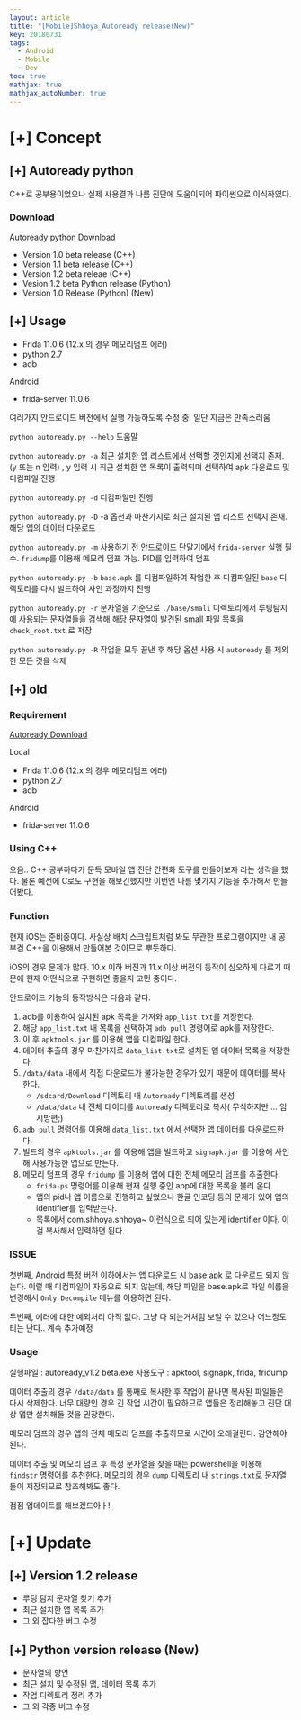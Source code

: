 ```yaml
---
layout: article
title: "[Mobile]Shhoya_Autoready release(New)"
key: 20180731
tags:
  - Android
  - Mobile
  - Dev
toc: true
mathjax: true
mathjax_autoNumber: true
---
```


# [+] Concept

<!--more-->

## [+] Autoready python

C++로 공부용이었으나 실제 사용결과 나름 진단에 도움이되어 파이썬으로 이식하였다.

### Download

<a href="https://github.com/Shhoya/Shhoya_autoready/raw/master/python/autoready.zip">Autoready python Download</a>

- Version 1.0 beta release (C++)
- Version 1.1 beta release (C++)
- Version 1.2 beta releae (C++)
- Vesion 1.2 beta Python release (Python)
- Version 1.0 Release (Python) (New)

## [+] Usage

- Frida 11.0.6 (12.x 의 경우 메모리덤프 에러)
- python 2.7
- adb

Android

- frida-server 11.0.6

여러가지 안드로이드 버전에서 실행 가능하도록 수정 중. 일단 지금은 만족스러움

`python autoready.py --help` 도움말

`python autoready.py -a` 
최근 설치한 앱 리스트에서 선택할 것인지에 선택지 존재. (y 또는 n 입력) , y 입력 시 최근 설치한 앱 목록이 출력되며 선택하여 apk 다운로드 및 디컴파일 진행

`python autoready.py -d` 
디컴파일만 진행

`python autoready.py -D`
-a 옵션과 마찬가지로 최근 설치된 앱 리스트 선택지 존재. 해당 앱의 데이터 다운로드

`python autoready.py -m`
사용하기 전 안드로이드 단말기에서 `frida-server` 실행 필수. `fridump`를 이용해 메모리 덤프 가능. PID를 입력하여 덤프

`python autoready.py -b`
`base.apk` 를 디컴파일하여 작업한 후 디컴파일된 `base` 디렉토리를 다시 빌드하여 사인 과정까지 진행

`python autoready.py -r`
문자열을 기준으로 `./base/smali` 디렉토리에서 루팅탐지에 사용되는 문자열들을 검색해 해당 문자열이 발견된 small 파일 목록을 `check_root.txt` 로 저장

`python autoready.py -R`
작업을 모두 끝낸 후 해당 옵션 사용 시 `autoready` 를 제외한 모든 것을 삭제





## [+] old

### Requirement

<a href="https://github.com/Shhoya/Shhoya_autoready/raw/master/Releases/v1.2/autoready_v1.2 beta.zip">Autoready Download</a>

Local

- Frida 11.0.6 (12.x 의 경우 메모리덤프 에러)
- python 2.7
- adb

Android

- frida-server 11.0.6


### Using C++

으음.. C++ 공부하다가 문득 모바일 앱 진단 간편화 도구를 만들어보자 라는 생각을 했다.
물론 예전에 C로도 구현을 해보긴했지만 이번엔 나름 몇가지 기능을 추가해서 만들어봤다.

### Function

현재 iOS는 준비중이다. 사실상 배치 스크립트처럼 봐도 무관한 프로그램이지만 내 공부겸 C++을 이용해서 만들어본 것이므로 뿌듯하다.

iOS의 경우 문제가 많다. 10.x 이하 버전과  11.x 이상 버전의 동작이 심오하게 다르기 때문에 현재 어떤식으로 구현하면 좋을지 고민 중이다.

안드로이드 기능의 동작방식은 다음과 같다.

1. adb를 이용하여 설치된 apk 목록을 가져와 `app_list.txt`를 저장한다.
2. 해당 `app_list.txt` 내 목록을 선택하여 `adb pull` 명령어로 apk를 저장한다.
3. 이 후 `apktools.jar` 를 이용해 앱을 디컴파일 한다.
4. 데이터 추출의 경우 마찬가지로 `data_list.txt`로 설치된 앱 데이터 목록을 저장한다.
5. `/data/data` 내에서 직접 다운로드가 불가능한 경우가 있기 때문에 데이터를 복사한다.
   - `/sdcard/Download` 디렉토리 내 `Autoready` 디렉토리를 생성
   - `/data/data` 내 전체 데이터를 `Autoready` 디렉토리로 복사( 무식하지만 ... 임시방편;)
6. `adb pull` 명령어를 이용해 `data_list.txt` 에서 선택한 앱 데이터를 다운로드한다.
7. 빌드의 경우 `apktools.jar` 를 이용해 앱을 빌드하고 `signapk.jar` 를 이용해 사인해 사용가능한 앱으로 만든다.
8. 메모리 덤프의 경우 `fridump` 를 이용해 앱에 대한 전체 메모리 덤프를 추출한다.
   - `frida-ps` 명령어를 이용해 현재 실행 중인 app에 대한 목록을 불러 온다.
   - 앱의 pid나 앱 이름으로 진행하고 싶었으나 한글 인코딩 등의 문제가 있어 앱의 identifier를 입력받는다.
   - 목록에서 com.shhoya.shhoya~ 이런식으로 되어 있는게 identifier 이다. 이걸 복사해서 입력하면 된다.

### ISSUE

첫번째, Android 특정 버전 이하에서는 앱 다운로드 시 base.apk 로 다운로드 되지 않는다. 이럴 때 디컴파일이 자동으로 되지 않는데, 해당 파일을 base.apk로 파일 이름을 변경해서 `Only Decompile` 메뉴를 이용하면 된다.

두번째, 에러에 대한 예외처리 아직 없다. 그냥 다 되는거처럼 보일 수 있으나 어느정도 티는 난다.. 계속 추가예정



### Usage

실행파일 : autoready_v1.2 beta.exe
사용도구 : apktool, signapk, frida, fridump

데이터 추출의 경우 `/data/data` 를 통째로 복사한 후 작업이 끝나면 복사된 파일들은 다시 삭제한다. 너무 대량인 경우 긴 작업 시간이 필요하므로 앱들은 정리해놓고 진단 대상 앱만 설치해둘 것을 권장한다.

메모리 덤프의 경우 앱의 전체 메모리 덤프를 추출하므로 시간이 오래걸린다. 감안해야된다.

데이터 추출 및 메모리 덤프 후 특정 문자열을 찾을 때는 powershell을 이용해 `findstr` 명령어를 추천한다.
메모리의 경우 `dump` 디렉토리 내 `strings.txt`로 문자열들이 저장되므로 참조해봐도 좋다.

점점 업데이트를 해보겠드아ㅏ!

# [+] Update

## [+] Version 1.2 release

- 루팅 탐지 문자열 찾기 추가
- 최근 설치한 앱 목록 추가
- 그 외 잡다한 버그 수정

## [+] Python version release (New)

- 문자열의 향연
- 최근 설치 및 수정된 앱, 데이터 목록 추가
- 작업 디렉토리 정리 추가
- 그 외 각종 버그 수정
